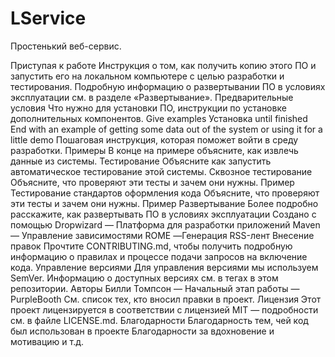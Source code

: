 # LService
Простенький веб-сервис.

Приступая к работе
Инструкция о том, как получить копию этого ПО и запустить его на локальном компьютере с целью разработки и тестирования. Подробную информацию о развертывании ПО в условиях эксплуатации см. в разделе «Развертывание».
Предварительные условия
Что нужно для установки ПО, инструкции по установке дополнительных компонентов.
Give examples
Установка
until finished
End with an example of getting some data out of the system or using it for a little demo
Пошаговая инструкция, которая поможет войти в среду разработки.
Примеры
В конце на примере объясните, как извлечь данные из системы.
Тестирование
Объясните как запустить автоматическое тестирование этой системы.
Сквозное тестирование
Объясните, что проверяют эти тесты и зачем они нужны.
Пример
Тестирование стандартов оформления кода
Объясните, что проверяют эти тесты и зачем они нужны.
Пример
Развертывание
Более подробно расскажите, как развертывать ПО в условиях эксплуатации
Создано с помощью
Dropwizard — Платформа для разработки приложений
Maven — Управление зависимостями
ROME —Генерация RSS-лент
Внесение правок
Прочтите CONTRIBUTING.md, чтобы получить подробную информацию о правилах и процессе подачи запросов на включение кода.
Управление версиями
Для управления версиями мы используем SemVer. Информацию о доступных версиях см. в тегах в этом репозитории.
Авторы
Билли Томпсон — Начальный этап работы — PurpleBooth
См. список тех, кто вносил правки в проект.
Лицензия
Этот проект лицензируется в соответствии с лицензией MIT — подробности см. в файле LICENSE.md.
Благодарности
Благодарность тем, чей код был использован в проекте
Благодарности за вдохновение и мотивацию
и т.д.
